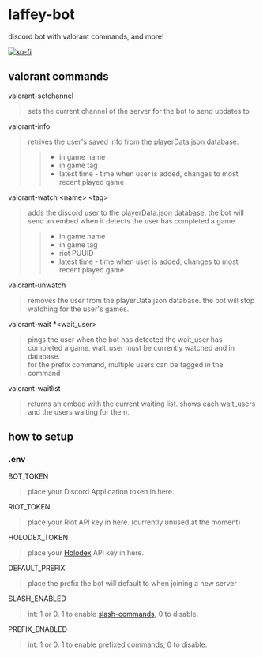 # laffey-bot
discord bot with valorant commands, and more!

[![ko-fi](https://ko-fi.com/img/githubbutton_sm.svg)](https://ko-fi.com/Z8Z0EY6XA)

## valorant commands
valorant-setchannel
> sets the current channel of the server for the bot to send updates to

valorant-info
> retrives the user's saved info from the playerData.json database.
> > - in game name
> > - in game tag
> > - latest time - time when user is added, changes to most recent played game  

valorant-watch <name\> <tag\>
> adds the discord user to the playerData.json database. the bot will send an embed when it detects the user has completed a game.  
> > - in game name
> > - in game tag
> > - riot PUUID
> > - latest time - time when user is added, changes to most recent played game

valorant-unwatch
> removes the user from the playerData.json database. the bot will stop watching for the user's games.


valorant-wait *<wait_user\>
> pings the user when the bot has detected the wait_user has completed a game. wait_user must be currently watched and in database.\
> for the prefix command, multiple users can be tagged in the command

valorant-waitlist
> returns an embed with the current waiting list. shows each wait_users and the users waiting for them.

## how to setup
### .env
BOT_TOKEN
> place your Discord Application token in here.

RIOT_TOKEN
> place your Riot API key in here. (currently unused at the moment)

HOLODEX_TOKEN
> place your [Holodex](https://holodex.net/) API key in here.

DEFAULT_PREFIX
> place the prefix the bot will default to when joining a new server

SLASH_ENABLED
> int: 1 or 0. 1 to enable [slash-commands](https://discord.com/blog/slash-commands-are-here), 0 to disable.

PREFIX_ENABLED
> int: 1 or 0. 1 to enable prefixed commands, 0 to disable.